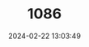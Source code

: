 ---
title: "1086"
category: "Amblyrhynchus cristatus"
draft: false
date: 2024-02-22 13:03:49
languages:
  English: ["Galápagos Marine Iguana", "Sea Iguana", "Marine Iguana"]
  French: ["Amblyrhynche à crête", "Iguane marin"]
  Spanish; Castilian: ["Iguana Marina"]
  German: ["Meerechse"]
---